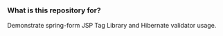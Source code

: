 ### What is this repository for? ###

Demonstrate spring-form JSP Tag Library and Hibernate validator usage.
